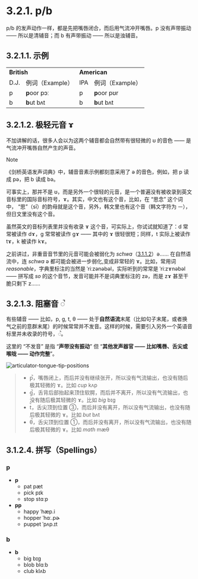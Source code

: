 # 3.2.1. <span class="pho">p/b</span>

<span class="pho">p/b</span> 的发声动作一样，都是先把嘴唇闭合，而后用气流冲开嘴唇。<span class="pho">p</span> 没有声带振动 —— 所以是清辅音；而 <span class="pho">b</span> 有声带振动 —— 所以是浊辅音。

## 3.2.1.1. 示例

<table>
<tbody>
<tr>
<td colspan="2"><strong>British</strong></td>
<td colspan="2"><strong>American</strong></td>
</tr>
<tr>
<td>D.J.</td>
<td>例词（Example）</td>
<td>IPA</td>
<td>例词（Example）</td>
</tr>
<tr>
<td><span class="pho">p</span><span class="speak-word-inline" data-audio-uk-male="/audios/uk_phonetics_sound_pen_2023feb.mp3"></span></td>
<td><b>p</b>oor <span class="pho alt">pɔː</span><span class="speak-word-inline" data-audio-uk-female="/audios/poor-uk-female.mp3" data-audio-uk-male="/audios/poor-uk-male.mp3"></span></td>
<td><span class="pho">p</span><span class="speak-word-inline" data-audio-us-male="/audios/us_phonetics_sound_pen_2023feb.mp3"></span></td>
<td><b>p</b>oor <span class="pho alt">pʊr</span><span class="speak-word-inline" data-audio-us-female="/audios/poor-us-female.mp3" data-audio-us-male="/audios/poor-us-male.mp3"></span></td>
</tr>
<tr>
<td><span class="pho">b</span><span class="speak-word-inline" data-audio-uk-male="/audios/uk_phonetics_sound_book_2023feb.mp3"></span></td>
<td><b>b</b>ut <span class="pho alt">bʌt</span><span class="speak-word-inline" data-audio-uk-female="/audios/but-uk-female.mp3" data-audio-uk-male="/audios/but-uk-male.mp3"></span></td>
<td><span class="pho">b</span><span class="speak-word-inline" data-audio-us-male="/audios/us_phonetics_sound_book_2023feb.mp3"></span></td>
<td><b>b</b>ut <span class="pho alt">bʌt</span><span class="speak-word-inline" data-audio-us-female="/audios/but-us-female.mp3" data-audio-us-male="/audios/but-us-male.mp3"></span></td>
</tr>
</tbody>
</table>

## 3.2.1.2. 极轻元音 <span class="pho">ɤ</span>

不加讲解的话，很多人会以为这两个辅音都会自然带有很轻微的 <span class="pho">ʊ</span> 的音色 —— 是气流冲开嘴唇自然产生的声音。

> [!Note]
>
> 《剑桥英语发声词典》中，辅音音素示例都刻意采用了 <span class="pho">ə</span> 的音色，例如，把 <span class="pho">p</span> 读成 <span class="pho alt">pə</span><span class="speak-word-inline" data-audio-us-male="/audios/us_phonetics_sound_pen_2023feb.mp3"></span>，把 <span class="pho">b</span> 读成 <span class="pho alt">bə</span><span class="speak-word-inline" data-audio-us-male="/audios/us_phonetics_sound_book_2023feb.mp3"></span>。

可事实上，那并不是 <span class="pho">ʊ</span>，而是另外一个很轻的元音，是一个普遍没有被收录到英文音标里的国际音标符号，<span class="pho">ɤ</span><span class="speak-word-inline" data-audio-other="/audios/Close-mid_back_unrounded_vowel.ogg.mp3"></span>。其实，中文也有这个音，比如，在 “思念” 这个词中， “思”（<span class="pho">sī</span>）的韵母就是这个音，另外，韩文里也有这个音（韩文字符为 <span class="pho">ᅳ</span>），但日文里没有这个音。

虽然英文的音标列表里并没有收录 <span class="pho">ɤ</span> 这个音，可实际上，你试试就知道了：<span class="pho">d</span> 常常被读作 <span class="pho">dɤ</span>，<span class="pho">g</span> 常常被读作 <span class="pho">gɤ</span> —— 其中的 <span class="pho">ɤ</span> 很轻很短；同样，<span class="pho">t</span> 实际上被读作 <span class="pho">tɤ</span>，<span class="pho">k</span> 被读作 <span class="pho">kɤ</span>。

之前讲过，非重音音节里的元音可能会被弱化为 *schwa*（[3.1.1.2](3.1.1-ə#_3-1-1-2-央元音-ə)）<span class="pho">ə</span>…… 在自然语流中，连 *schwa* <span class="pho">ə</span> 都可能会被进一步弱化,变成非常轻的 <span class="pho">ɤ</span>。比如，常用词 *reasonable*，字典里标注的当然是 <span class="pho alt">ˈriːzənəbəl</span>，实际听到的常常是 <span class="pho alt">ˈriːzɤnəbəl</span><span class="speak-word-inline" data-audio-us-female="/audios/reasonable-ɤ-us-female.mp3"></span> —— 拼写成 *so* 的这个音节，发音可能并不是词典里标注的 <span class="pho alt">zə</span>，而是 <span class="pho alt">zɤ</span> 甚至干脆只剩下 <span class="pho alt">z</span>……

## 3.2.1.3. 阻塞音 <span class="pho">◌̚</span>

有些辅音 —— 比如，<span class="pho">p</span>, <span class="pho">g</span>, <span class="pho">t</span>, <span class="pho">θ</span> —— 处于**自然语流**末尾（比如句子末尾，或者换气之前的意群末尾）的时候常常并不发音。这样的时候，需要引入另外一个英语音标里并未收录的符号，<span class="pho">◌̚</span>。

这里的 “不发音” 是指 “**声带没有振动**” 但 “**其他发声器官 —— 比如嘴唇、舌尖或喉咙 —— 动作完整**”。

![articulator-tongue-tip-positions](/images/articulator-tongue-tip-positions.svg)

> * <span class="pho">p̚</span>，嘴唇闭上，而后并没有继续张开，所以没有气流输出，也没有随后极其轻微的 <span class="pho">ɤ</span>。比如 *cup* <span class="pho alt">kʌp</span><span class="speak-word-inline" data-audio-us-male="/audios/cup-stop-us-male.mp3" data-audio-us-female="/audios/cup-stop-us-female.mp3"></span>
> * <span class="pho">g̚</span>，舌背后部抬起来顶住软腭，而后并不离开，所以没有气流输出，也没有随后极其轻微的 <span class="pho">ɤ</span>。比如 *big* <span class="pho alt">bɪg</span><span class="speak-word-inline" data-audio-us-male="/audios/big-stop-us-male.mp3" data-audio-us-female="/audios/big-stop-us-female.mp3"></span>
> * <span class="pho">t̚</span>，舌尖顶到位置 ③，而后并没有离开，所以没有气流输出，也没有随后极其轻微的 <span class="pho">ɤ</span>。比如 *but* <span class="pho alt">bʌt</span><span class="speak-word-inline" data-audio-us-male="/audios/but-stop-us-male.mp3" data-audio-us-female="/audios/but-stop-us-female.mp3"></span>
> * <span class="pho">θ̚</span>，舌尖顶到位置 ①，而后并没有离开，所以没有气流输出，也没有随后极其轻微的 <span class="pho">ɤ</span>。比如 *math* <span class="pho alt">mæθ</span><span class="speak-word-inline" data-audio-us-male="/audios/math-stop-us-male.mp3" data-audio-us-female="/audios/math-stop-us-female.mp3"></span>


## 3.1.2.4. 拼写（Spellings）

### <span class="pho">p</span>

* **p**
  * pat <span class="pho alt">pæt</span> <span class="speak-word-inline" data-audio-us-male="/audios/pat-us-male.mp3" data-audio-us-female="/audios/pat-us-female.mp3"></span>
  * pick <span class="pho alt">pɪk</span> <span class="speak-word-inline" data-audio-us-male="/audios/pick-us-male.mp3" data-audio-us-female="/audios/pick-us-female.mp3"></span>
  * stop <span class="pho alt">stɑːp</span> <span class="speak-word-inline" data-audio-us-male="/audios/stop-us-male.mp3" data-audio-us-female="/audios/stop-us-female.mp3"></span>
* **pp**
  * happy <span class="pho alt">ˈhæp.i</span> <span class="speak-word-inline" data-audio-us-male="/audios/happy-us-male.mp3" data-audio-us-female="/audios/happy-us-female.mp3"></span>
  * hopper <span class="pho alt">ˈhɑː.pɚ</span> <span class="speak-word-inline" data-audio-us-male="/audios/hopper-us-male.mp3" data-audio-us-female="/audios/hopper-us-female.mp3"></span>
  * puppet <span class="pho alt">ˈpʌp.ɪt</span> <span class="speak-word-inline" data-audio-us-male="/audios/puppet-us-male.mp3" data-audio-us-female="/audios/puppet-us-female.mp3"></span>

### <span class="pho">b</span>

* **b**
  * big <span class="pho alt">bɪɡ</span> <span class="speak-word-inline" data-audio-us-male="/audios/big-us-male.mp3" data-audio-us-female="/audios/big-us-female.mp3"></span>
  * blob <span class="pho alt">blɑːb</span> <span class="speak-word-inline" data-audio-us-male="/audios/blob-us-male.mp3" data-audio-us-female="/audios/blob-us-female.mp3"></span>
  * club <span class="pho alt">klʌb</span> <span class="speak-word-inline" data-audio-us-male="/audios/club-us-male.mp3" data-audio-us-female="/audios/club-us-female.mp3"></span>
